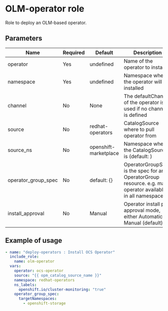 # OLM-operator role

Role to deploy an OLM-based operator.

## Parameters

Name                        | Required  | Default                | Description
--------------------------- |-----------|------------------------|--------------------------------------
operator                    | Yes       | undefined              | Name of the operator to install
namespace                   | Yes       | undefined              | Namespace where the operator will be installed
channel                     | No        | None                   | The defaultChannel of the operator is used if no channel is defined
source                      | No        | redhat-operators       | CatalogSource where to pull operator from
source_ns                   | No        | openshift-marketplace  | Namespace where the CatalogSource is (default: )
operator_group_spec         | No        | default: {}            | OperatorGroupSpec is the spec for an OperatorGroup resource. e.g. make operator available in all namespaces)
install_approval            | No        | Manual                 | Operator install plan approval mode, either Automatic or Manual (default)

## Example of usage

```yaml
- name: "deploy-operators : Install OCS Operator"
  include_role:
    name: olm-operator
  vars:
    operator: ocs-operator
    source: "{{ opm_catalog_source_name }}"
    namespace: redhat-operators
    ns_labels:
      openshift.io/cluster-monitoring: "true"
    operator_group_spec:
      targetNamespaces:
        - openshift-storage
```
